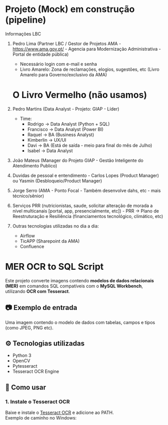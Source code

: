 # Projeto (Mock) em construção (pipeline)

Informações LBC

1. Pedro Lima (Partner LBC / Gestor de Projetos AMA - https://www.ama.gov.pt/ - Agencia para Modernização Administrativa - Portal de entidade pública) 
    - Necessário login com e-mail e senha
    - Livro Amarelo: Zona de reclamações, elogios, sugestões, etc (Livro Amarelo para Governo/exclusivo da AMA) 
    # O Livro Vermelho (não usamos)

2. Pedro Martins (Data Analyst - Projeto: GIAP - Líder)
    - Time:
        - Rodrigo -> Data Analyst (Python + SQL)
        - Francisco -> Data Analyst (Power BI)
        - Raquel -> BA (Business Analyst)
        - Kimberlin -> UX/UI
        - Davi -> BA (Está de saída - meio para final do mês de Julho)
        - Isabel -> Data Analyst

3. João Mateus (Manager do Projeto GIAP - Gestão Inteligente do Atendimento Publico)

4. Duvidas de pessoal e entendimento - Carlos Lopes (Product Manager) ou Yasmin (Desbloqueio/Product Manager)

5. Jorge Serro (AMA - Ponto Focal - Também desenvolve dahs, etc - mais técnico/sênior)

6. Serviços PRR (nutricionistas, saude, solicitar alteração de morada a nível multicanais [portal, app, presencialmente, etc]) - PRR -> Plano de Reestruturação e Resiliência (financiamentos tecnológico, climático, etc)

7. Outras tecnologias utilizadas no dia a dia:
    - Airflow
    - TicAPP (Sharepoint da AMA)
    - Confluence

# ########################################################################################

# MER OCR to SQL Script

Este projeto converte imagens contendo **modelos de dados relacionais (MER)** em comandos SQL compatíveis com o **MySQL Workbench**, utilizando **OCR com Tesseract**.

## 📷 Exemplo de entrada

Uma imagem contendo o modelo de dados com tabelas, campos e tipos (como JPEG, PNG etc).

## ⚙️ Tecnologias utilizadas

- Python 3
- OpenCV
- Pytesseract
- Tesseract OCR Engine

## 🚀 Como usar

### 1. Instale o Tesseract OCR

Baixe e instale o [Tesseract OCR](https://github.com/tesseract-ocr/tesseract) e adicione ao PATH.  
Exemplo de caminho no Windows:
